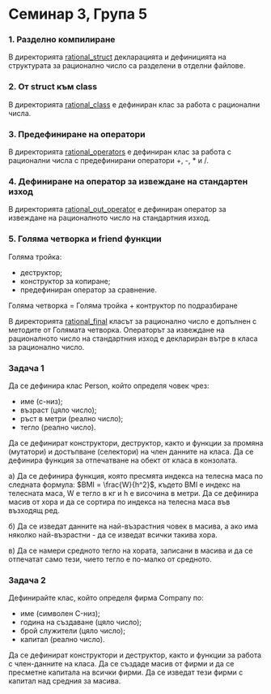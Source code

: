 # Семинар 3, Група 5

### 1. Разделно компилиране
В директорията [rational_struct](./rational_struct/) декларацията и дефиницията на структурата за рационално число са разделени в отделни файлове.

### 2. От struct към class
В директорията [rational_class](./rational_class/) е дефиниран клас за работа с рационални числа.

### 3. Предефиниране на оператори
В директорията [rational_operators](./rational_operators/) е дефиниран клас за работа с рационални числа с предефинирани оператори +, -, * и /.

### 4. Дефиниране на оператор за извеждане на стандартен изход
В директорията [rational_out_operator](./rational_out_operator/) е дефиниран оператор за извеждане на рационалното число на стандартния изход.

### 5. Голяма четворка и friend функции
Голяма тройка:
- деструктор;
- конструктор за копиране;
- предефиниран оператор за сравнение.

Голяма четворка = Голяма тройка + контруктор по подразбиране

В директорията [rational_final](./rational_final/) класът за рационално число е допълнен с методите от Голямата четворка. Операторът за извеждане на рационалното число на стандартния изход е деклариран вътре в класа за рационално число.

### Задача 1
Да се дефинира клас Person, който определя човек чрез:
- име (c-низ);
- възраст (цяло число);
- ръст в метри (реално число);
- тегло (реално число).

Да се дефинират конструктори, деструктор, както и функции за промяна (мутатори) и достъпване (селектори) на член данните на класа. Да се дефинира функция за отпечатване на обект от класа в конзолата.

а) Да се дефинира функция, която пресмята индекса на телесна маса по следната формула:
$BMI = \frac{W}{h^2}$,
където BMI е индекс на телесната маса, W е тегло в кг и h е височина в метри.
Да се дефинира масив от хора и да се сортира по индекса на телесна маса във възходящ ред.

б) Да се изведат данните на най-възрастния човек в масива, а ако има няколко най-възрастни - да се изведат всички такива хора.

в) Да се намери средното тегло на хората, записани в масива и да се отпечатат само тези, чието тегло е по-малко от средното.

### Задача 2
Дефинирайте клас, който определя фирма Company по:
- име (символен C-низ);
- година на създаване (цяло число);
- брой служители (цяло число);
- капитал (реално число).

Да се дефинират конструктори и деструктор, както и функции за работа с
член-данните на класа. Да се създаде масив от фирми и да се пресметне капитала на всички фирми. Да се изведат тези фирми с капитал над средния за масива.
